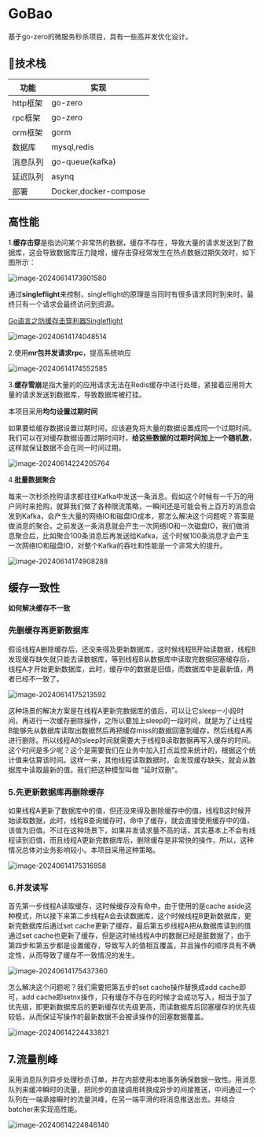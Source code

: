 # GoBao

基于go-zero的微服务秒杀项目，具有一些高并发优化设计。

## 🚀技术栈



| 功能     | 实现                  |
| -------- | --------------------- |
| http框架 | go-zero               |
| rpc框架  | go-zero               |
| orm框架  | gorm                  |
| 数据库   | mysql,redis           |
| 消息队列 | go-queue(kafka)       |
| 延迟队列 | asynq                 |
| 部署     | Docker,docker-compose |



## **高性能**

1.**缓存击穿**是指访问某个非常热的数据，缓存不存在，导致大量的请求发送到了数据库，这会导致数据库压力陡增，缓存击穿经常发生在热点数据过期失效时，如下图所示：

![image-20240614173901580](https://github.com/hdytime/GoBao/blob/main/images/image-20240614173852395.png)

通过**singleflight**来控制，singleflight的原理是当同时有很多请求同时到来时，最终只有一个请求会最终访问到资源。

[Go语言之防缓存击穿利器Singleflight](https://www.lixueduan.com/posts/go/singleflight/)

![image-20240614174048514](https://github.com/hdytime/GoBao/blob/main/images/image-20240614174048514.png)

2.使用**mr包并发请求rpc**，提高系统响应

![image-20240614174552585](https://github.com/hdytime/GoBao/blob/main/images/image-20240614174552585.png)

3.**缓存雪崩**是指大量的的应用请求无法在Redis缓存中进行处理，紧接着应用将大量的请求发送到数据库，导致数据库被打挂。

本项目采用**均匀设置过期时间**

如果要给缓存数据设置过期时间，应该避免将大量的数据设置成同一个过期时间。我们可以在对缓存数据设置过期时间时，**给这些数据的过期时间加上一个随机数**，这样就保证数据不会在同一时间过期。

![image-20240614224205764](https://github.com/hdytime/GoBao/blob/main/images/image-20240614224205764.png)

4.**批量数据聚合**

每来一次秒杀抢购请求都往往Kafka中发送一条消息。假如这个时候有一千万的用户同时来抢购，就算我们做了各种限流策略，一瞬间还是可能会有上百万的消息会发到Kafka，会产生大量的网络IO和磁盘IO成本，那怎么解决这个问题呢？答案是做消息的聚合。之前发送一条消息就会产生一次网络IO和一次磁盘IO，我们做消息聚合后，比如聚合100条消息后再发送给Kafka，这个时候100条消息才会产生一次网络IO和磁盘IO，对整个Kafka的吞吐和性能是一个非常大的提升。

![image-20240614174908288](https://github.com/hdytime/GoBao/blob/main/images/image-20240614174908288.png)



##  **缓存一致性**

**如何解决缓存不一致**

### 先删缓存再更新数据库

假设线程A删除缓存后，还没来得及更新数据库，这时候线程B开始读数据，线程B发现缓存缺失就只能去读数据库，等到线程B从数据库中读取完数据回塞缓存后，线程A才开始更新数据库，此时，缓存中的数据是旧值，而数据库中是最新值，两者已经不一致了。

![image-20240614175213592](https://github.com/hdytime/GoBao/blob/main/images/image-20240614175213592.png)

这种场景的解决方案是在线程A更新完数据库的值后，可以让它sleep一小段时间，再进行一次缓存删除操作，之所以要加上sleep的一段时间，就是为了让线程B能够先从数据库读取出数据然后再把缓存miss的数据回塞到缓存，然后线程A再进行删除。所以线程A的sleep时间就需要大于线程B读取数据再写入缓存的时间。这个时间是多少呢？这个是需要我们在业务中加入打点监控来统计的，根据这个统计值来估算该时间。这样一来，其他线程读取数据时，会发现缓存缺失，就会从数据库中读取最新的值。我们把这种模型叫做 "延时双删"。

### 5.先更新数据库再删除缓存

如果线程A更新了数据库中的值，但还没来得及删除缓存中的值，线程B这时候开始读取数据，此时，线程B查询缓存时，命中了缓存，就会直接使用缓存中的值，该值为旧值。不过在这种场景下，如果并发请求量不高的话，其实基本上不会有线程读到旧值，而且线程A更新完数据库后，删除缓存是非常快的操作，所以，这种情况总体对业务影响较小。本项目采用这种策略。

![image-20240614175316958](https://github.com/hdytime/GoBao/blob/main/images/image-20240614175316958.png)

### 6.并发读写

首先第一步线程A读取缓存，这时候缓存没有命中，由于使用的是cache aside这种模式，所以接下来第二步线程A会去读数据库，这个时候线程B更新数据库，更新完数据库后通过set cache更新了缓存，最后第五步线程A把从数据库读到的值通过set cache也更新了缓存，但是这时候线程A中的数据已经是脏数据了，由于第四步和第五步都是设置缓存，导致写入的值相互覆盖，并且操作的顺序具有不确定性，从而导致了缓存不一致情况的发生。

![image-20240614175437360](https://github.com/hdytime/GoBao/blob/main/images/image-20240614175437360.png)

怎么解决这个问题呢？我们需要把第五步的set cache操作替换成add cache即可，add cache即setnx操作，只有缓存不存在的时候才会成功写入，相当于加了优先级，即更新数据库后的更新缓存优先级更高，而读数据库后回塞缓存的优先级较低，从而保证写操作的最新数据不会被读操作的回塞数据覆盖。

![image-20240614224433821](https://github.com/hdytime/GoBao/blob/main/images/image-20240614224433821.png)

## **7.流量削峰**

采用消息队列异步处理秒杀订单，并在内部使用本地事务确保数据一致性。用消息队列来缓冲瞬时的流量，把同步的直接调用转换成异步的间接推送，中间通过一个队列在一端承接瞬时的流量洪峰，在另一端平滑的将消息推送出去。并结合batcher来实现高性能。

![image-20240614224846140](https://github.com/hdytime/GoBao/blob/main/images/image-20240614224846140.png)

